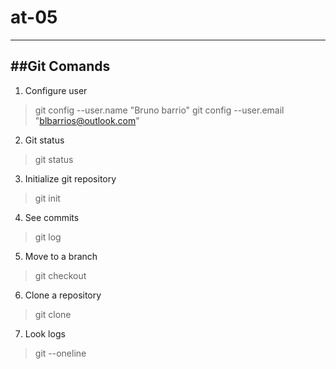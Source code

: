 # at-05
---
##Git Comands
---
1. Configure user
> git config --user.name "Bruno barrio"
> git config --user.email "blbarrios@outlook.com"

2. Git status
> git status

3. Initialize git repository
> git init

4. See commits
> git log

5. Move to a branch
> git checkout <branch name>

6. Clone a repository
> git clone <url>

7. Look logs
> git --oneline
